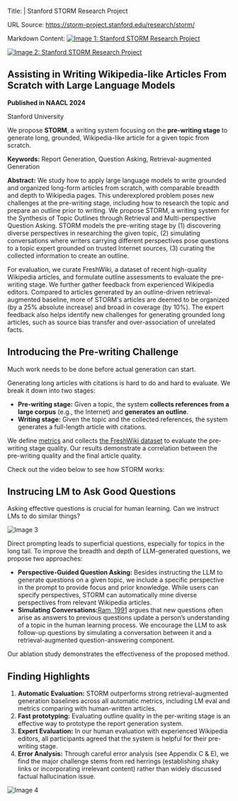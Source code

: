 Title: | Stanford STORM Research Project

URL Source: https://storm-project.stanford.edu/research/storm/

Markdown Content:
[![Image 1: Stanford STORM Research Project](https://storm-project.stanford.edu/images/logo.svg)](https://storm-project.stanford.edu/)

[![Image 2: Stanford STORM Research Project](https://storm-project.stanford.edu/images/logo.svg)](https://storm-project.stanford.edu/)

Assisting in Writing Wikipedia-like Articles From Scratch with Large Language Models
------------------------------------------------------------------------------------

**Published in NAACL 2024**

Stanford University

We propose **STORM**, a writing system focusing on the **pre-writing stage** to generate long, grounded, Wikipedia-like article for a given topic from scratch. 

**Keywords:** Report Generation, Question Asking, Retrieval-augmented Generation

**Abstract:** We study how to apply large language models to write grounded and organized long-form articles from scratch, with comparable breadth and depth to Wikipedia pages. This underexplored problem poses new challenges at the pre-writing stage, including how to research the topic and prepare an outline prior to writing. We propose STORM, a writing system for the Synthesis of Topic Outlines through Retrieval and Multi-perspective Question Asking. STORM models the pre-writing stage by (1) discovering diverse perspectives in researching the given topic, (2) simulating conversations where writers carrying different perspectives pose questions to a topic expert grounded on trusted Internet sources, (3) curating the collected information to create an outline. 

 For evaluation, we curate FreshWiki, a dataset of recent high-quality Wikipedia articles, and formulate outline assessments to evaluate the pre-writing stage. We further gather feedback from experienced Wikipedia editors. Compared to articles generated by an outline-driven retrieval-augmented baseline, more of STORM's articles are deemed to be organized (by a 25% absolute increase) and broad in coverage (by 10%). The expert feedback also helps identify new challenges for generating grounded long articles, such as source bias transfer and over-association of unrelated facts.

Introducing the Pre-writing Challenge
-------------------------------------

Much work needs to be done before actual generation can start.

Generating long articles with citations is hard to do and hard to evaluate. We break it down into two stages:

*   **Pre-writing stage:** Given a topic, the system **collects references from a large corpus** (e.g., the Internet) and **generates an outline**.
*   **Writing stage:** Given the topic and the collected references, the system generates a full-length article with citations.

We define [metrics](https://github.com/stanford-oval/storm/blob/main/eval/eval_outline_quality.py) and collects [the FreshWiki dataset](https://github.com/stanford-oval/storm/tree/main/FreshWiki) to evaluate the pre-writing stage quality. Our results demonstrate a correlation between the pre-writing quality and the final article quality.

Check out the video below to see how STORM works:

Instrucing LM to Ask Good Questions
-----------------------------------

Asking effective questions is crucial for human learning. Can we instruct LMs to do similar things?

![Image 3](https://storm-project.stanford.edu/files/question_asking.png)

Direct prompting leads to superficial questions, especially for topics in the long tail. To improve the breadth and depth of LLM-generated questions, we propose two approaches:

*   **Perspective-Guided Question Asking:** Besides instructing the LLM to generate questions on a given topic, we include a specific perspective in the prompt to provide focus and prior knowledge. While users can specify perspectives, STORM can automatically mine diverse perspectives from relevant Wikipedia articles.
*   **Simulating Conversations:**[Ram, 1991](https://www.jstor.org/stable/1466863) argues that new questions often arise as answers to previous questions update a person’s understanding of a topic in the human learning process. We encourage the LLM to ask follow-up questions by simulating a conversation between it and a retrieval-augmented question-answering component.

Our ablation study demonstrates the effectiveness of the proposed method.

Finding Highlights
------------------

1.   **Automatic Evaluation:** STORM outperforms strong retrieval-augmented generation baselines across all automatic metrics, including LM eval and metrics comparing with human-written articles.
2.   **Fast prototyping:** Evaluating outline quality in the per-writing stage is an effective way to prototype the report generation system.
3.   **Expert Evaluation:** In our human evaluation with experienced Wikipedia editors, all participants agreed that the system is helpful for their pre-writing stage.
4.   **Error Analysis:** Through careful error analysis (see Appendix C & E), we find the major challenge stems from red herrings (establishing shaky links or incorporating irrelevant content) rather than widely discussed factual hallucination issue.

![Image 4](https://storm-project.stanford.edu/files/survey_result.png)